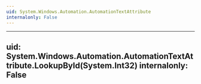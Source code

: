 ```yaml
---
uid: System.Windows.Automation.AutomationTextAttribute
internalonly: False
---
```


---
uid: System.Windows.Automation.AutomationTextAttribute.LookupById(System.Int32)
internalonly: False
---
